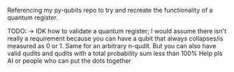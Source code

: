 Referencing my py-qubits repo to try and recreate the functionality of a quantum register.

TODO:
    -> IDK how to validate a quantum register; I would assume there isn't really a requirement
    because you can have a qubit that always collapses/is measured as 0 or 1. Same for an arbitrary
    n-qudit. But you can also have valid qudits and qudits with a total probability sum less than 100%
    Help pls AI or people who can put the dots together
